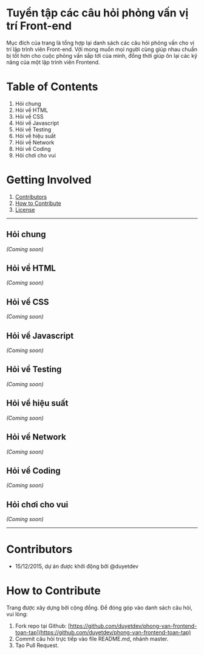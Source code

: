 # Tuyển tập các câu hỏi phỏng vấn vị trí Front-end

Mục đích của trang là tổng hợp lại danh sách các câu hỏi phỏng vấn cho vị trí lập trình viên Front-end. 
Với mong muốn mọi người cùng giúp nhau chuẩn bị tốt hơn cho cuộc phỏng vấn sắp tới của mình, đồng thời
giúp ôn lại các kỹ năng của một lập trình viên Frontend. 



# Table of Contents

1. Hỏi chung
2. Hỏi về HTML 
3. Hỏi về CSS
4. Hỏi về Javascript
5. Hỏi về Testing 
6. Hỏi về hiệu suất
7. Hỏi về Network
8. Hỏi về Coding
9. Hỏi chơi cho vui 

# Getting Involved

1. [Contributors](#contributors)
2. [How to Contribute](#how-to-contribute)
3. [License](https://github.com/duyetdev/phong-van-frontend-toan-tap/blob/master/LICENSE)

------------------------------------------

## Hỏi chung
*(Coming soon)*

## Hỏi về HTML
*(Coming soon)*

## Hỏi về CSS
*(Coming soon)*

## Hỏi về Javascript
*(Coming soon)*

## Hỏi về Testing 
*(Coming soon)*

## Hỏi về hiệu suất
*(Coming soon)*

## Hỏi về Network
*(Coming soon)*

## Hỏi về Coding
*(Coming soon)*

## Hỏi chơi cho vui 
*(Coming soon)*

------------------------------------------

# Contributors
* 15/12/2015, dự án được khởi động bởi @duyetdev

# How to Contribute
Trang được xây dựng bởi cộng đồng. Để đóng góp vào danh sách câu hỏi, vui lòng: 
1. Fork repo tại Github: [https://github.com/duyetdev/phong-van-frontend-toan-tap](https://github.com/duyetdev/phong-van-frontend-toan-tap)
2. Commit câu hỏi trực tiếp vào file README.md, nhánh master.
3. Tạo Pull Request.
